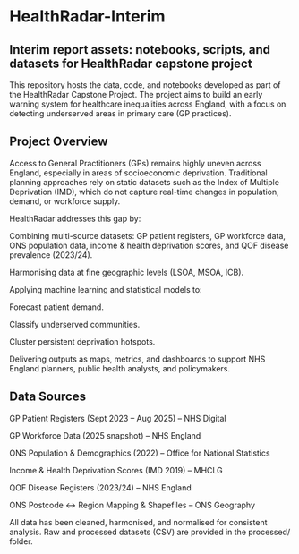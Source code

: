 # HealthRadar-Interim
## Interim report assets: notebooks, scripts, and datasets for HealthRadar capstone project
This repository hosts the data, code, and notebooks developed as part of the HealthRadar Capstone Project. The project aims to build an early warning system for healthcare inequalities across England, with a focus on detecting underserved areas in primary care (GP practices).

## Project Overview

Access to General Practitioners (GPs) remains highly uneven across England, especially in areas of socioeconomic deprivation. Traditional planning approaches rely on static datasets such as the Index of Multiple Deprivation (IMD), which do not capture real-time changes in population, demand, or workforce supply.

HealthRadar addresses this gap by:

Combining multi-source datasets: GP patient registers, GP workforce data, ONS population data, income & health deprivation scores, and QOF disease prevalence (2023/24).

Harmonising data at fine geographic levels (LSOA, MSOA, ICB).

Applying machine learning and statistical models to:

Forecast patient demand.

Classify underserved communities.

Cluster persistent deprivation hotspots.

Delivering outputs as maps, metrics, and dashboards to support NHS England planners, public health analysts, and policymakers.

## Data Sources

GP Patient Registers (Sept 2023 – Aug 2025) – NHS Digital

GP Workforce Data (2025 snapshot) – NHS England

ONS Population & Demographics (2022) – Office for National Statistics

Income & Health Deprivation Scores (IMD 2019) – MHCLG

QOF Disease Registers (2023/24) – NHS England

ONS Postcode ↔ Region Mapping & Shapefiles – ONS Geography

All data has been cleaned, harmonised, and normalised for consistent analysis.
Raw and processed datasets (CSV) are provided in the processed/ folder.

